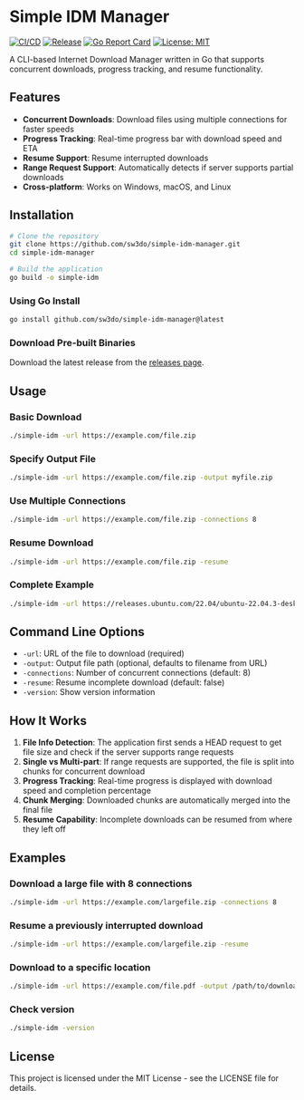 # Simple IDM Manager

[![CI/CD](https://github.com/sw3do/simple-idm-manager/actions/workflows/ci.yml/badge.svg)](https://github.com/sw3do/simple-idm-manager/actions/workflows/ci.yml)
[![Release](https://github.com/sw3do/simple-idm-manager/actions/workflows/release.yml/badge.svg)](https://github.com/sw3do/simple-idm-manager/actions/workflows/release.yml)
[![Go Report Card](https://goreportcard.com/badge/github.com/sw3do/simple-idm-manager)](https://goreportcard.com/report/github.com/sw3do/simple-idm-manager)
[![License: MIT](https://img.shields.io/badge/License-MIT-yellow.svg)](https://opensource.org/licenses/MIT)

A CLI-based Internet Download Manager written in Go that supports concurrent downloads, progress tracking, and resume functionality.

## Features

- **Concurrent Downloads**: Download files using multiple connections for faster speeds
- **Progress Tracking**: Real-time progress bar with download speed and ETA
- **Resume Support**: Resume interrupted downloads
- **Range Request Support**: Automatically detects if server supports partial downloads
- **Cross-platform**: Works on Windows, macOS, and Linux

## Installation

```bash
# Clone the repository
git clone https://github.com/sw3do/simple-idm-manager.git
cd simple-idm-manager

# Build the application
go build -o simple-idm
```

### Using Go Install
```bash
go install github.com/sw3do/simple-idm-manager@latest
```

### Download Pre-built Binaries
Download the latest release from the [releases page](https://github.com/sw3do/simple-idm-manager/releases).

## Usage

### Basic Download
```bash
./simple-idm -url https://example.com/file.zip
```

### Specify Output File
```bash
./simple-idm -url https://example.com/file.zip -output myfile.zip
```

### Use Multiple Connections
```bash
./simple-idm -url https://example.com/file.zip -connections 8
```

### Resume Download
```bash
./simple-idm -url https://example.com/file.zip -resume
```

### Complete Example
```bash
./simple-idm -url https://releases.ubuntu.com/22.04/ubuntu-22.04.3-desktop-amd64.iso -output ubuntu.iso -connections 8 -resume
```

## Command Line Options

- `-url`: URL of the file to download (required)
- `-output`: Output file path (optional, defaults to filename from URL)
- `-connections`: Number of concurrent connections (default: 8)
- `-resume`: Resume incomplete download (default: false)
- `-version`: Show version information

## How It Works

1. **File Info Detection**: The application first sends a HEAD request to get file size and check if the server supports range requests
2. **Single vs Multi-part**: If range requests are supported, the file is split into chunks for concurrent download
3. **Progress Tracking**: Real-time progress is displayed with download speed and completion percentage
4. **Chunk Merging**: Downloaded chunks are automatically merged into the final file
5. **Resume Capability**: Incomplete downloads can be resumed from where they left off

## Examples

### Download a large file with 8 connections
```bash
./simple-idm -url https://example.com/largefile.zip -connections 8
```

### Resume a previously interrupted download
```bash
./simple-idm -url https://example.com/largefile.zip -resume
```

### Download to a specific location
```bash
./simple-idm -url https://example.com/file.pdf -output /path/to/downloads/document.pdf
```

### Check version
```bash
./simple-idm -version
```

## License

This project is licensed under the MIT License - see the LICENSE file for details.